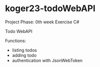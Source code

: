 # koger23-todoWebAPI
Project Phase: 0th week Exercise C#

Todo WebAPI

Functions:
- listing todos
- adding todo
- authentication with JsonWebToken